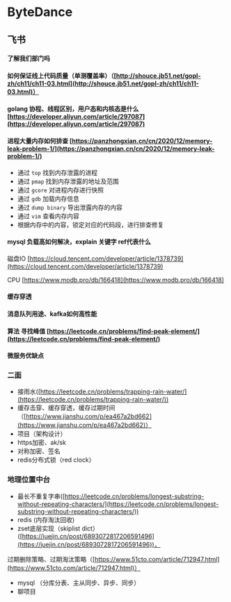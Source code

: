 # ByteDance

## 飞书

#### 了解我们部门吗

#### 如何保证线上代码质量（单测覆盖率）（[http://shouce.jb51.net/gopl-zh/ch11/ch11-03.html](http://shouce.jb51.net/gopl-zh/ch11/ch11-03.html)）

#### golang 协程、线程区别，用户态和内核态是什么[https://developer.aliyun.com/article/297087](https://developer.aliyun.com/article/297087)

#### 进程大量内存如何排查 [https://panzhongxian.cn/cn/2020/12/memory-leak-problem-1/](https://panzhongxian.cn/cn/2020/12/memory-leak-problem-1/)

* 通过 `top` 找到内存泄露的进程
* 通过 `pmap` 找到内存泄露的地址及范围
* 通过 `gcore` 对进程内存进行快照
* 通过 `gdb` 加载内存信息
* 通过 `dump binary` 导出泄露内存的内容
* 通过 `vim` 查看内存内容
* 根据内存中的内容，锁定对应的代码段，进行排查修复

#### mysql 负载高如何解决，explain 关键字 ref代表什么

磁盘IO [https://cloud.tencent.com/developer/article/1378739](https://cloud.tencent.com/developer/article/1378739)

CPU [https://www.modb.pro/db/166418](https://www.modb.pro/db/166418)

#### 缓存穿透

#### 消息队列用途、kafka如何高性能

#### 算法 寻找峰值 [https://leetcode.cn/problems/find-peak-element/](https://leetcode.cn/problems/find-peak-element/)

#### 微服务优缺点



### 二面

* 接雨水([https://leetcode.cn/problems/trapping-rain-water/](https://leetcode.cn/problems/trapping-rain-water/))
* 缓存击穿、缓存穿透，缓存过期时间（[https://www.jianshu.com/p/ea467a2bd662](https://www.jianshu.com/p/ea467a2bd662)）
* 项目（架构设计）
* https加密、ak/sk
* 对称加密、签名
* redis分布式锁（red clock）

### 地理位置中台

* 最长不重复字串([https://leetcode.cn/problems/longest-substring-without-repeating-characters/](https://leetcode.cn/problems/longest-substring-without-repeating-characters/))
* redis (内存淘汰回收)
* zset底层实现（skiplist dict）([https://juejin.cn/post/6893072817206591496](https://juejin.cn/post/6893072817206591496))，

&#x20;    过期删除策略、过期淘汰策略（[https://www.51cto.com/article/712947.html](https://www.51cto.com/article/712947.html)）

* mysql （分库分表、主从同步、异步、同步）
* 聊项目

